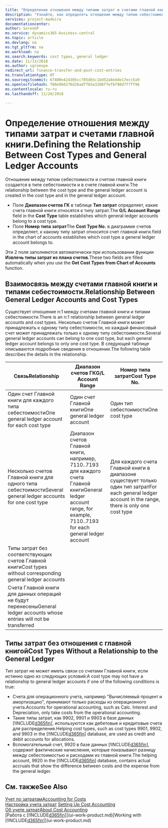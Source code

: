 ```yaml
---
title: "Определение отношения между типами затрат и счетами главной книги | Документы Майкрософт"
description: "Узнайте, как определять отношение между типом себестоимости и счетом ГК."
services: project-madeira
documentationcenter: 
author: SorenGP
ms.service: dynamics365-business-central
ms.topic: article
ms.devlang: na
ms.tgt_pltfrm: na
ms.workload: na
ms.search.keywords: cost types, general ledger
ms.date: 11/13/2018
ms.author: sgroespe
redirect_url: finance-transfer-and-post-cost-entries
ms.translationtype: HT
ms.sourcegitcommit: 67400e424305cc705db5c1bd52a8e4de17ecc5a9
ms.openlocfilehash: f80e9b6276d26adffb5e3208ffefbf98d7f7ff96
ms.contentlocale: ru-ru
ms.lasthandoff: 11/20/2018

---
```

# <a name="defining-the-relationship-between-cost-types-and-general-ledger-accounts"></a><span data-ttu-id="d1ebe-103">Определение отношения между типами затрат и счетами главной книги.</span><span class="sxs-lookup"><span data-stu-id="d1ebe-103">Defining the Relationship Between Cost Types and General Ledger Accounts</span></span>
<span data-ttu-id="d1ebe-104">Отношение между типом себестоимости и счетом главной книги создается в типе себестоимости и в счете главной книги.</span><span class="sxs-lookup"><span data-stu-id="d1ebe-104">The relationship between the cost type and the general ledger account is created in the cost type and in the general ledger account.</span></span>  

* <span data-ttu-id="d1ebe-105">Поле **Диапазон счетов ГК** в таблице **Тип затрат** определяет, какие счета главной книги относятся к типу затрат.</span><span class="sxs-lookup"><span data-stu-id="d1ebe-105">The **G/L Account Range** field in the **Cost Type** table establishes which general ledger accounts belong to a cost type.</span></span>  
* <span data-ttu-id="d1ebe-106">Поле **Номер типа затрат**</span><span class="sxs-lookup"><span data-stu-id="d1ebe-106">The **Cost Type No.**</span></span> <span data-ttu-id="d1ebe-107">в диаграмме счетов определяет, к какому типу затрат относится счет главной книги.</span><span class="sxs-lookup"><span data-stu-id="d1ebe-107">field in the chart of accounts establishes which cost type a general ledger account belongs to.</span></span>  

<span data-ttu-id="d1ebe-108">Эти 2 поля заполняются автоматически при использовании функции **Извлечь типы затрат из плана счетов**.</span><span class="sxs-lookup"><span data-stu-id="d1ebe-108">These two fields are filled automatically when you use the **Get Cost Types from Chart of Accounts** function.</span></span>  

## <a name="relationship-between-general-ledger-accounts-and-cost-types"></a><span data-ttu-id="d1ebe-109">Взаимосвязь между счетами главной книги и типами себестоимости.</span><span class="sxs-lookup"><span data-stu-id="d1ebe-109">Relationship Between General Ledger Accounts and Cost Types</span></span>  
<span data-ttu-id="d1ebe-110">Существует отношение n:1 между счетами главной книги и типами себестоимости.</span><span class="sxs-lookup"><span data-stu-id="d1ebe-110">There is an n:1 relationship between general ledger accounts and cost types.</span></span> <span data-ttu-id="d1ebe-111">Несколько счетов Главной книги может принадлежать к одному типу себестоимости, но каждый финансовый счет может принадлежать только к одному типу себестоимости.</span><span class="sxs-lookup"><span data-stu-id="d1ebe-111">Several general ledger accounts can belong to one cost type, but each general ledger account belongs to only one cost type.</span></span> <span data-ttu-id="d1ebe-112">В следующей таблице описываются подробные сведения в отношении.</span><span class="sxs-lookup"><span data-stu-id="d1ebe-112">The following table describes the details in the relationship.</span></span>  

|<span data-ttu-id="d1ebe-113">Связь</span><span class="sxs-lookup"><span data-stu-id="d1ebe-113">Relationship</span></span>|<span data-ttu-id="d1ebe-114">**Диапазон счетов ГК**</span><span class="sxs-lookup"><span data-stu-id="d1ebe-114">**G/L Account Range**</span></span>|<span data-ttu-id="d1ebe-115">**Номер типа затрат**</span><span class="sxs-lookup"><span data-stu-id="d1ebe-115">**Cost Type No.**</span></span>|  
|------------------|------------------------------------------------|-------------------------------------------|  
|<span data-ttu-id="d1ebe-116">Один счет Главной книги для каждого типа себестоимости</span><span class="sxs-lookup"><span data-stu-id="d1ebe-116">One general ledger account for each cost type</span></span>|<span data-ttu-id="d1ebe-117">Один счет Главной книги</span><span class="sxs-lookup"><span data-stu-id="d1ebe-117">One general ledger account</span></span>|<span data-ttu-id="d1ebe-118">Один тип себестоимости</span><span class="sxs-lookup"><span data-stu-id="d1ebe-118">One cost type</span></span>|  
|<span data-ttu-id="d1ebe-119">Несколько счетов Главной книги для одного типа себестоимости</span><span class="sxs-lookup"><span data-stu-id="d1ebe-119">Several general ledger accounts for one cost type</span></span>|<span data-ttu-id="d1ebe-120">Диапазон счетов Главной книги, например, 7110..7193 для каждого счета Главной книги</span><span class="sxs-lookup"><span data-stu-id="d1ebe-120">General ledger account range, for example, 7110..7193 for each general ledger account</span></span>|<span data-ttu-id="d1ebe-121">Для каждого счета Главной книги в диапазоне существует только один тип затрат</span><span class="sxs-lookup"><span data-stu-id="d1ebe-121">For each general ledger account in the range, there is only one cost type</span></span>|  
|<span data-ttu-id="d1ebe-122">Типы затрат без соответствующих счетов Главной книги</span><span class="sxs-lookup"><span data-stu-id="d1ebe-122">Cost types without corresponding general ledger accounts</span></span>|<Empty>||  
|<span data-ttu-id="d1ebe-123">Счета Главной книги для данных операций не будут перенесены</span><span class="sxs-lookup"><span data-stu-id="d1ebe-123">General ledger accounts whose entries will not be transferred</span></span>||<Empty>|  

## <a name="cost-types-without-a-relationship-to-the-general-ledger"></a><span data-ttu-id="d1ebe-124">Типы затрат без отношения с главной книгой</span><span class="sxs-lookup"><span data-stu-id="d1ebe-124">Cost Types Without a Relationship to the General Ledger</span></span>  
<span data-ttu-id="d1ebe-125">Тип затрат не может иметь связи со счетами Главной книги, если истинно одно из следующих условий:</span><span class="sxs-lookup"><span data-stu-id="d1ebe-125">A cost type may not have a relationship to general ledger accounts if one of the following conditions is true:</span></span>  

* <span data-ttu-id="d1ebe-126">Счета для операционного учета, например "Вычисляемый процент и амортизацию", принимают только расходы из операционного учета.</span><span class="sxs-lookup"><span data-stu-id="d1ebe-126">Accounts for operational accounting, such as Calc. Interest and Depreciation, only take costs from the operational accounting.</span></span>  
* <span data-ttu-id="d1ebe-127">Такие типы затрат, как 9902, 9901 и 9903 в базе данных [!INCLUDE[d365fin](includes/d365fin_md.md)], используются как дебетовые и кредитовые счета для распределения.</span><span class="sxs-lookup"><span data-stu-id="d1ebe-127">Helping cost types, such as cost types 9901, 9902, and 9903 in the [!INCLUDE[d365fin](includes/d365fin_md.md)] database, are used as credit and debit accounts for allocations.</span></span>  
* <span data-ttu-id="d1ebe-128">Вспомогательный счет, 9920 в базе данных [!INCLUDE[d365fin](includes/d365fin_md.md)], содержит фактические начисления, которые показывают разницу между себестоимостью и расходами из главной книги.</span><span class="sxs-lookup"><span data-stu-id="d1ebe-128">The helping account, 9920 in the [!INCLUDE[d365fin](includes/d365fin_md.md)] database, contains actual accruals that show the difference between costs and the expense from the general ledger.</span></span>  

## <a name="see-also"></a><span data-ttu-id="d1ebe-129">См. также</span><span class="sxs-lookup"><span data-stu-id="d1ebe-129">See Also</span></span>  
[<span data-ttu-id="d1ebe-130">Учет по затратам</span><span class="sxs-lookup"><span data-stu-id="d1ebe-130">Accounting for Costs</span></span>](finance-manage-cost-accounting.md)  
<span data-ttu-id="d1ebe-131">[Настройка учета затрат](finance-set-up-cost-accounting.md) </span><span class="sxs-lookup"><span data-stu-id="d1ebe-131">[Setting Up Cost Accounting](finance-set-up-cost-accounting.md) </span></span>  
[<span data-ttu-id="d1ebe-132">Об учете затрат</span><span class="sxs-lookup"><span data-stu-id="d1ebe-132">About Cost Accounting</span></span>](finance-about-cost-accounting.md)  
<span data-ttu-id="d1ebe-133">[Работа с [!INCLUDE[d365fin](includes/d365fin_md.md)]](ui-work-product.md)</span><span class="sxs-lookup"><span data-stu-id="d1ebe-133">[Working with [!INCLUDE[d365fin](includes/d365fin_md.md)]](ui-work-product.md)</span></span>


